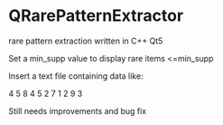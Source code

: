 QRarePatternExtractor
=====================

rare pattern extraction written in C++ Qt5

Set a min_supp value to display rare items <=min_supp

Insert a text file containing data like:

4 5 8 
4 5 2 7
1 2 9 3

Still needs improvements and bug fix

